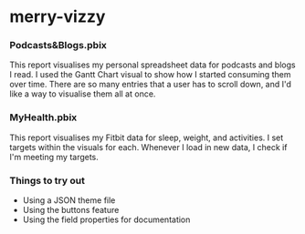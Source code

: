 # merry-vizzy
### Podcasts&Blogs.pbix
This report visualises my personal spreadsheet data for podcasts and blogs I read.
I used the Gantt Chart visual to show how I started consuming them over time. There are so many entries that a user has to scroll down, and I'd like a way to visualise them all at once. 


### MyHealth.pbix
This report visualises my Fitbit data for sleep, weight, and activities.
I set targets within the visuals for each. Whenever I load in new data, I check if I'm meeting my targets.


### Things to try out
- Using a JSON theme file
- Using the buttons feature
- Using the field properties for documentation
